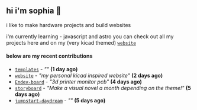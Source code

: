 ## hi i'm sophia 🧌

i like to make hardware projects and build websites

i'm currently learning - javascript and astro
you can check out all my projects here and on my (very kicad themed) [`website`](https://sophiaduan.dev/)

#### below are my recent contributions


- [`templates`](https://github.com/sophiayduan/templates) - _""_ **(1 day ago)**
- [`website`](https://github.com/sophiayduan/website) - _"my personal kicad inspired website"_ **(2 days ago)**
- [`Endev-board`](https://github.com/sophiayduan/Endev-board) - _"3d printer monitor pcb"_ **(4 days ago)**
- [`storyboard`](https://github.com/hackclub/storyboard) - _"Make a visual novel a month depending on the theme!"_ **(5 days ago)**
- [`jumpstart-daydream`](https://github.com/sophiayduan/jumpstart-daydream) - _""_ **(5 days ago)**

